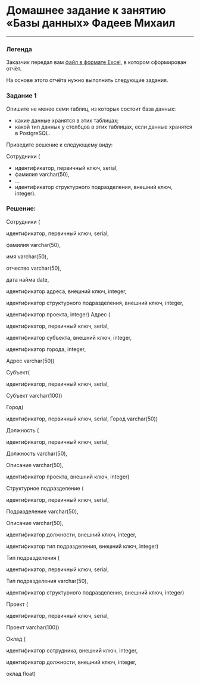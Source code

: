 # Домашнее задание к занятию «Базы данных» Фадеев Михаил

---
### Легенда

Заказчик передал вам [файл в формате Excel](https://github.com/netology-code/sdb-homeworks/blob/main/resources/hw-12-1.xlsx), в котором сформирован отчёт. 

На основе этого отчёта нужно выполнить следующие задания.

### Задание 1

Опишите не менее семи таблиц, из которых состоит база данных:

- какие данные хранятся в этих таблицах;
- какой тип данных у столбцов в этих таблицах, если данные хранятся в PostgreSQL.

Приведите решение к следующему виду:

Сотрудники (

- идентификатор, первичный ключ, serial,
- фамилия varchar(50),
- ...
- идентификатор структурного подразделения, внешний ключ, integer).

### Решение:

Сотрудники (

идентификатор, первичный ключ, serial,

фамилия varchar(50),

имя varchar(50),

отчество varchar(50),

дата найма date,

идентификатор адреса, внешний ключ, integer,

идентификатор структурного подразделения, внешний ключ, integer,

идентификатор проекта, integer)
Адрес (

идентификатор, первичный ключ, serial,

идентификатор субъекта, внешний ключ, integer,

идентификатор города, integer,

Адрес varchar(50))



Субъект(

идентификатор, первичный ключ, serial,

Субъект varchar(100))



Город(

идентификатор, первичный ключ, serial,
Город varchar(50))



Должность (

идентификатор, первичный ключ, serial,

Должность varchar(50),

Описание varchar(50),

идентификатор проекта, внешний ключ, integer)

Структурное подразделение (

идентификатор, первичный ключ, serial,

Подразделение varchar(50),

Описание varchar(50),

идентификатор должности, внешний ключ, integer,

идентификатор тип подразделения, внешний ключ, integer)



Тип подразделения (

идентификатор, первичный ключ, serial,

Тип подразделения varchar(50),

идентификатор структурного подразделения, внешний ключ, integer)



Проект (

идентификатор, первичный ключ, serial,

Проект varchar(100))



Оклад (

идентификатор сотрудника, внешний ключ, integer,

идентификатор должности, внешний ключ, integer,

оклад float)


